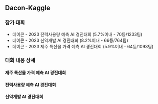 ## Dacon-Kaggle

### 참가 대회 
- 데이콘 - 2023 전력사용량 예측 AI 경진대회 (5.7%이내 - 70등/1233팀)
- 데이콘 - 2023 신약개발 AI 경진대회 (8.2%이내 - 66등/764팀)
- 데이콘 - 2023 제주 특산물 가격 예측 AI 경진대회 (5.9%이내 - 64등/1093팀) 

### 대회 내용 상세 

#### 제주 특산물 가격 예측 AI 경진대회

#### 전력사용량 예측 AI 경진대회

#### 신약개발 AI 경진대회 
